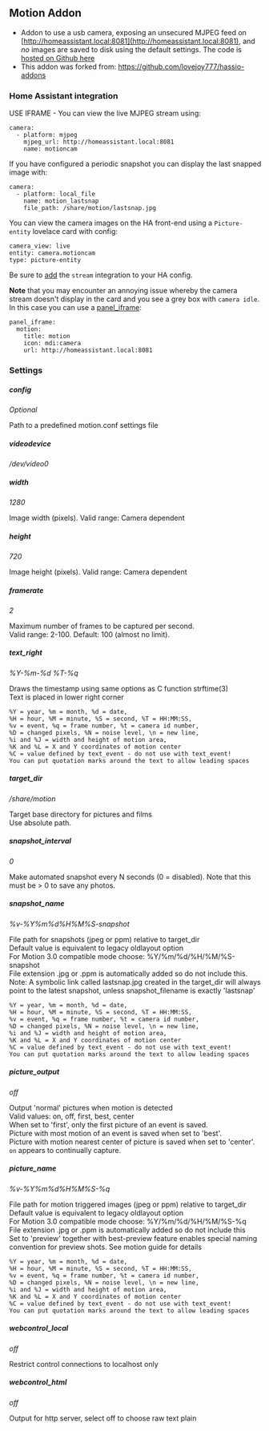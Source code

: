 ## Motion Addon
* Addon to use a usb camera, exposing an unsecured MJPEG feed on [http://homeassistant.local:8081](http://homeassistant.local:8081), and *no* images are saved to disk using the default settings. The code is [hosted on Github here](https://github.com/robmarkcole/hassio-addons)
* This addon was forked from: https://github.com/lovejoy777/hassio-addons


### Home Assistant integration
USE IFRAME - You can view the live MJPEG stream using:
```
camera:
  - platform: mjpeg
    mjpeg_url: http://homeassistant.local:8081
    name: motioncam
```

If you have configured a periodic snapshot you can display the last snapped image with:
```
camera:
  - platform: local_file
    name: motion_lastsnap
    file_path: /share/motion/lastsnap.jpg
```

You can view the camera images on the HA front-end using a `Picture-entity` lovelace card with config:

```
camera_view: live
entity: camera.motioncam
type: picture-entity
```

Be sure to [add](https://www.home-assistant.io/components/stream/) the `stream` integration to your HA config.

**Note** that you may encounter an annoying issue whereby the camera stream doesn't display in the card and you see a grey box with `camera idle`. In this case you can use a [panel_iframe](https://www.home-assistant.io/components/panel_iframe/):

```
panel_iframe:
  motion:
    title: motion
    icon: mdi:camera
    url: http://homeassistant.local:8081
```

### Settings
##### config
*Optional*

Path to a predefined motion.conf settings file

##### videodevice
*/dev/video0*

##### width
*1280*

Image width (pixels). Valid range: Camera dependent

##### height
*720*

Image height (pixels). Valid range: Camera dependent

##### framerate
*2*

Maximum number of frames to be captured per second.  
Valid range: 2-100. Default: 100 (almost no limit).

##### text_right
*%Y-%m-%d %T-%q*


Draws the timestamp using same options as C function strftime(3)  
Text is placed in lower right corner

```
%Y = year, %m = month, %d = date,
%H = hour, %M = minute, %S = second, %T = HH:MM:SS,
%v = event, %q = frame number, %t = camera id number,
%D = changed pixels, %N = noise level, \n = new line,
%i and %J = width and height of motion area,
%K and %L = X and Y coordinates of motion center
%C = value defined by text_event - do not use with text_event!
You can put quotation marks around the text to allow leading spaces
```

##### target_dir
*/share/motion*

Target base directory for pictures and films  
Use absolute path.

##### snapshot_interval
*0*

Make automated snapshot every N seconds (0 = disabled). Note that this must be > 0 to save any photos.

##### snapshot_name
*%v-%Y%m%d%H%M%S-snapshot*

File path for snapshots (jpeg or ppm) relative to target_dir  
Default value is equivalent to legacy oldlayout option  
For Motion 3.0 compatible mode choose: %Y/%m/%d/%H/%M/%S-snapshot  
File extension .jpg or .ppm is automatically added so do not include this.  
Note: A symbolic link called lastsnap.jpg created in the target_dir will always point to the latest snapshot, unless snapshot_filename is exactly 'lastsnap'

```
%Y = year, %m = month, %d = date,
%H = hour, %M = minute, %S = second, %T = HH:MM:SS,
%v = event, %q = frame number, %t = camera id number,
%D = changed pixels, %N = noise level, \n = new line,
%i and %J = width and height of motion area,
%K and %L = X and Y coordinates of motion center
%C = value defined by text_event - do not use with text_event!
You can put quotation marks around the text to allow leading spaces
```

##### picture_output
*off*

Output 'normal' pictures when motion is detected  
Valid values: on, off, first, best, center  
When set to 'first', only the first picture of an event is saved.  
Picture with most motion of an event is saved when set to 'best'.  
Picture with motion nearest center of picture is saved when set to 'center'.
`on` appears to continually capture.

##### picture_name
*%v-%Y%m%d%H%M%S-%q*

File path for motion triggered images (jpeg or ppm) relative to target_dir  
Default value is equivalent to legacy oldlayout option  
For Motion 3.0 compatible mode choose: %Y/%m/%d/%H/%M/%S-%q  
File extension .jpg or .ppm is automatically added so do not include this  
Set to 'preview' together with best-preview feature enables special naming convention for preview shots. See motion guide for details

```
%Y = year, %m = month, %d = date,
%H = hour, %M = minute, %S = second, %T = HH:MM:SS,
%v = event, %q = frame number, %t = camera id number,
%D = changed pixels, %N = noise level, \n = new line,
%i and %J = width and height of motion area,
%K and %L = X and Y coordinates of motion center
%C = value defined by text_event - do not use with text_event!
You can put quotation marks around the text to allow leading spaces
```

##### webcontrol_local
*off*

Restrict control connections to localhost only

##### webcontrol_html
*off*

Output for http server, select off to choose raw text plain
